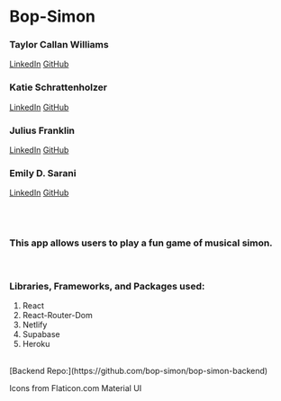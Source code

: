 
# Bop-Simon

### Taylor Callan Williams

[LinkedIn](https://www.linkedin.com/in/taylor-c-williams/)
[GitHub](https://github.com/taylor-c-williams)

### Katie Schrattenholzer

[LinkedIn](https://www.linkedin.com/in/k-schrattenholzer/)
[GitHub](https://github.com/k-schrattenholzer)

### Julius Franklin

[LinkedIn](https://www.linkedin.com/in/juliusfranklin88/)
[GitHub](https://github.com/coding-neophyte)

### Emily D. Sarani

[LinkedIn](https://www.linkedin.com/in/emily-sarani/)
[GitHub](https://github.com/EmilyDSarani)

<br>
<br>

### This app allows users to play a fun game of musical simon. 

<br>

### Libraries, Frameworks, and Packages used:

1. React
2. React-Router-Dom
3. Netlify
4. Supabase
5. Heroku

<br>
[Backend Repo:](https://github.com/bop-simon/bop-simon-backend)

Icons from Flaticon.com
Material UI


